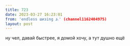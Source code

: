 ```yaml
---
title: 723
date: 2023-03-27 16:23:01
from: 'endless шизing ⍼' (channel1162404975)
layout: post
---
```


ну чел, давай быстрее, я домой хочу, а тут душно ещё
